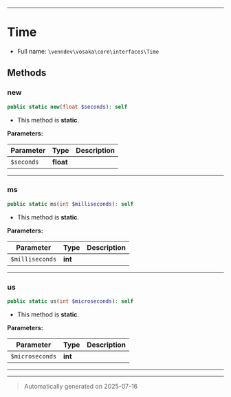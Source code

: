 ***

# Time





* Full name: `\venndev\vosaka\core\interfaces\Time`



## Methods


### new



```php
public static new(float $seconds): self
```



* This method is **static**.




**Parameters:**

| Parameter | Type | Description |
|-----------|------|-------------|
| `$seconds` | **float** |  |





***

### ms



```php
public static ms(int $milliseconds): self
```



* This method is **static**.




**Parameters:**

| Parameter | Type | Description |
|-----------|------|-------------|
| `$milliseconds` | **int** |  |





***

### us



```php
public static us(int $microseconds): self
```



* This method is **static**.




**Parameters:**

| Parameter | Type | Description |
|-----------|------|-------------|
| `$microseconds` | **int** |  |





***


***
> Automatically generated on 2025-07-16
